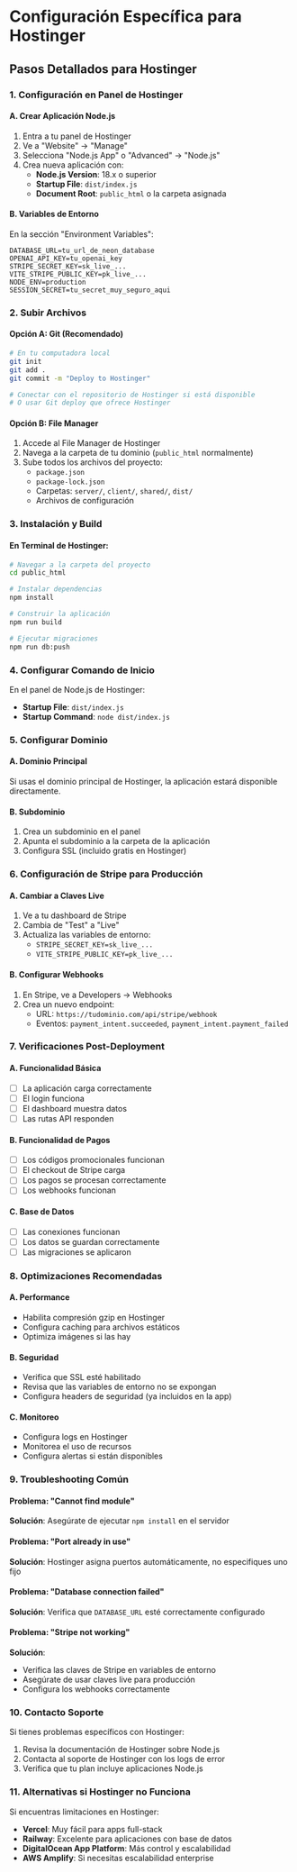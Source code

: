 # Configuración Específica para Hostinger

## Pasos Detallados para Hostinger

### 1. Configuración en Panel de Hostinger

#### A. Crear Aplicación Node.js
1. Entra a tu panel de Hostinger
2. Ve a "Website" → "Manage"
3. Selecciona "Node.js App" o "Advanced" → "Node.js"
4. Crea nueva aplicación con:
   - **Node.js Version**: 18.x o superior
   - **Startup File**: `dist/index.js`
   - **Document Root**: `public_html` o la carpeta asignada

#### B. Variables de Entorno
En la sección "Environment Variables":
```
DATABASE_URL=tu_url_de_neon_database
OPENAI_API_KEY=tu_openai_key
STRIPE_SECRET_KEY=sk_live_...
VITE_STRIPE_PUBLIC_KEY=pk_live_...
NODE_ENV=production
SESSION_SECRET=tu_secret_muy_seguro_aqui
```

### 2. Subir Archivos

#### Opción A: Git (Recomendado)
```bash
# En tu computadora local
git init
git add .
git commit -m "Deploy to Hostinger"

# Conectar con el repositorio de Hostinger si está disponible
# O usar Git deploy que ofrece Hostinger
```

#### Opción B: File Manager
1. Accede al File Manager de Hostinger
2. Navega a la carpeta de tu dominio (`public_html` normalmente)
3. Sube todos los archivos del proyecto:
   - `package.json`
   - `package-lock.json`
   - Carpetas: `server/`, `client/`, `shared/`, `dist/`
   - Archivos de configuración

### 3. Instalación y Build

#### En Terminal de Hostinger:
```bash
# Navegar a la carpeta del proyecto
cd public_html

# Instalar dependencias
npm install

# Construir la aplicación
npm run build

# Ejecutar migraciones
npm run db:push
```

### 4. Configurar Comando de Inicio
En el panel de Node.js de Hostinger:
- **Startup File**: `dist/index.js`
- **Startup Command**: `node dist/index.js`

### 5. Configurar Dominio

#### A. Dominio Principal
Si usas el dominio principal de Hostinger, la aplicación estará disponible directamente.

#### B. Subdominio
1. Crea un subdominio en el panel
2. Apunta el subdominio a la carpeta de la aplicación
3. Configura SSL (incluido gratis en Hostinger)

### 6. Configuración de Stripe para Producción

#### A. Cambiar a Claves Live
1. Ve a tu dashboard de Stripe
2. Cambia de "Test" a "Live"
3. Actualiza las variables de entorno:
   - `STRIPE_SECRET_KEY=sk_live_...`
   - `VITE_STRIPE_PUBLIC_KEY=pk_live_...`

#### B. Configurar Webhooks
1. En Stripe, ve a Developers → Webhooks
2. Crea un nuevo endpoint:
   - URL: `https://tudominio.com/api/stripe/webhook`
   - Eventos: `payment_intent.succeeded`, `payment_intent.payment_failed`

### 7. Verificaciones Post-Deployment

#### A. Funcionalidad Básica
- [ ] La aplicación carga correctamente
- [ ] El login funciona
- [ ] El dashboard muestra datos
- [ ] Las rutas API responden

#### B. Funcionalidad de Pagos
- [ ] Los códigos promocionales funcionan
- [ ] El checkout de Stripe carga
- [ ] Los pagos se procesan correctamente
- [ ] Los webhooks funcionan

#### C. Base de Datos
- [ ] Las conexiones funcionan
- [ ] Los datos se guardan correctamente
- [ ] Las migraciones se aplicaron

### 8. Optimizaciones Recomendadas

#### A. Performance
- Habilita compresión gzip en Hostinger
- Configura caching para archivos estáticos
- Optimiza imágenes si las hay

#### B. Seguridad
- Verifica que SSL esté habilitado
- Revisa que las variables de entorno no se expongan
- Configura headers de seguridad (ya incluidos en la app)

#### C. Monitoreo
- Configura logs en Hostinger
- Monitorea el uso de recursos
- Configura alertas si están disponibles

### 9. Troubleshooting Común

#### Problema: "Cannot find module"
**Solución**: Asegúrate de ejecutar `npm install` en el servidor

#### Problema: "Port already in use"
**Solución**: Hostinger asigna puertos automáticamente, no especifiques uno fijo

#### Problema: "Database connection failed"
**Solución**: Verifica que `DATABASE_URL` esté correctamente configurado

#### Problema: "Stripe not working"
**Solución**: 
- Verifica las claves de Stripe en variables de entorno
- Asegúrate de usar claves live para producción
- Configura los webhooks correctamente

### 10. Contacto Soporte

Si tienes problemas específicos con Hostinger:
1. Revisa la documentación de Hostinger sobre Node.js
2. Contacta al soporte de Hostinger con los logs de error
3. Verifica que tu plan incluye aplicaciones Node.js

### 11. Alternativas si Hostinger no Funciona

Si encuentras limitaciones en Hostinger:
- **Vercel**: Muy fácil para apps full-stack
- **Railway**: Excelente para aplicaciones con base de datos
- **DigitalOcean App Platform**: Más control y escalabilidad
- **AWS Amplify**: Si necesitas escalabilidad enterprise